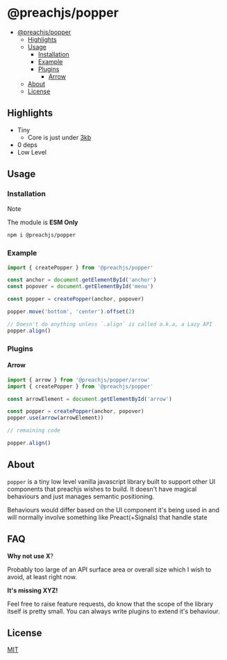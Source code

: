 # @preachjs/popper

- [@preachjs/popper](#preachjspopper)
  - [Highlights](#highlights)
  - [Usage](#usage)
    - [Installation](#installation)
    - [Example](#example)
    - [Plugins](#plugins)
      - [Arrow](#arrow)
  - [About](#about)
  - [License](#license)

## Highlights

- Tiny
  - Core is just under [3kb](https://sizesnap.barelyhuman.dev/@preachjs/popper)
- 0 deps
- Low Level

## Usage

### Installation

> [!NOTE]
>
> The module is **ESM Only**

```sh
npm i @preachjs/popper
```

### Example

```js
import { createPopper } from '@preachjs/popper'

const anchor = document.getElementById('anchor')
const popover = document.getElementById('menu')

const popper = createPopper(anchor, popover)

popper.move('bottom', 'center').offset(2)

// Doesn't do anything unless `.align` is called a.k.a, a Lazy API
popper.align()
```

### Plugins

#### Arrow

```js
import { arrow } from '@preachjs/popper/arrow'
import { createPopper } from '@preachjs/popper'

const arrowElement = document.getElementById('arrow')

const popper = createPopper(anchor, popover)
popper.use(arrow(arrowElement))

// remaining code

popper.align()
```

## About

`popper` is a tiny low level vanilla javascript library built to support other
UI components that preachjs wishes to build. It doesn't have magical behaviours
and just manages semantic positioning.

Behaviours would differ based on the UI component it's being used in and will
normally involve something like Preact(+Signals) that handle state

## FAQ

**Why not use X**?

Probably too large of an API surface area or overall size which I wish to avoid,
at least right now.

**It's missing XYZ!**

Feel free to raise feature requests, do know that the scope of the library
itself is pretty small. You can always write plugins to extend it's behaviour.

## License

[MIT](/LICENSE)
